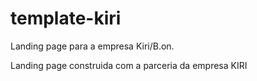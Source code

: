 # template-kiri
Landing page para a empresa Kiri/B.on.

Landing page construida com a parceria da empresa KIRI
